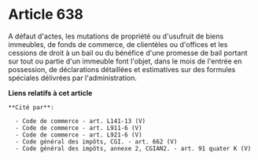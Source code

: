 # Article 638

A défaut d'actes, les mutations de propriété ou d'usufruit de biens immeubles, de fonds de commerce, de clientèles ou
d'offices et les cessions de droit à un bail ou du bénéfice d'une promesse de bail portant sur tout ou partie d'un immeuble
font l'objet, dans le mois de l'entrée en possession, de déclarations détaillées et estimatives sur des formules spéciales
délivrées par l'administration.

**Liens relatifs à cet article**

	**Cité par**:

	  - Code de commerce - art. L141-13 (V)
	  - Code de commerce - art. L911-6 (V)
	  - Code de commerce - art. L921-6 (V)
	  - Code général des impôts, CGI. - art. 662 (V)
	  - Code général des impôts, annexe 2, CGIAN2. - art. 91 quater K (V)
